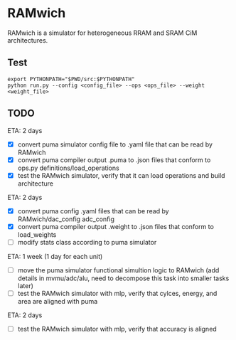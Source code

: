 # RAMwich

RAMwich is a simulator for heterogeneous RRAM and SRAM CiM architectures.

## Test

```shell
export PYTHONPATH="$PWD/src:$PYTHONPATH"
python run.py --config <config_file> --ops <ops_file> --weight <weight_file>
```

## TODO

ETA: 2 days
- [x] convert puma simulator config file to .yaml file that can be read by RAMwich
- [x] convert puma compiler output .puma to .json files that conform to ops.py definitions/load_operations
- [x] test the RAMwich simulator, verify that it can load operations and build architecture

ETA: 2 days
- [x] convert puma config .yaml files that can be read by RAMwich/dac_config adc_config
- [x] convert puma compiler output .weight to .json files that conform to load_weights
- [ ] modify stats class according to puma simulator

ETA: 1 week (1 day for each unit)
- [ ] move the puma simulator functional simultion logic to RAMwich (add details in mvmu/adc/alu, need to decompose this task into smaller tasks later)
- [ ] test the RAMwich simulator with mlp, verify that cylces, energy, and area are aligned with puma

ETA: 2 days
- [ ] test the RAMwich simulator with mlp, verify that accuracy is aligned
